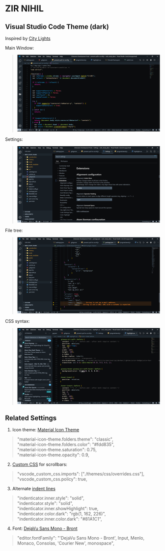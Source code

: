 # ZIR NIHIL

## **Visual Studio Code** Theme (dark)

Inspired by [City Lights](http://citylights.xyz/)

Main Window:
>![main_window](./themes/images/screenshots/main_window.png)

Settings:
>![settings](./themes/images/screenshots/settings.png)

File tree:
>![file_tree](./themes/images/screenshots/file_tree.png)

CSS syntax:
>![css](./themes/images/screenshots/css.png)

## Related Settings

1. Icon theme: [Material Icon Theme](https://marketplace.visualstudio.com/items?itemName=PKief.material-icon-theme)

  > "material-icon-theme.folders.theme": "classic",  
  > "material-icon-theme.folders.color": "#fdd835",  
  > "material-icon-theme.saturation": 0.75,  
  > "material-icon-theme.opacity": 0.9,  

2. [Custom CSS](https://github.com/be5invis/vscode-custom-css) for scrollbars: 

  >	"vscode_custom_css.imports": ["./themes/css/overrides.css"],  
  >	"vscode_custom_css.policy": true,  

3. Alternate [indent lines](https://github.com/SirTori/indenticator)

  >"indenticator.inner.style": "solid",  
  >"indenticator.style": "solid",  
  >"indenticator.inner.showHighlight": true,  
  >"indenticator.color.dark": "rgb(1, 162, 226)",  
  >"indenticator.inner.color.dark": "#81A1C1",  

4. Font: [DejaVu Sans Mono - Bront](https://github.com/chrismwendt/bront)

  >  "editor.fontFamily": "'DejaVu Sans Mono - Bront', Input, Menlo, Monaco, Consolas, 'Courier New', monospace",  
